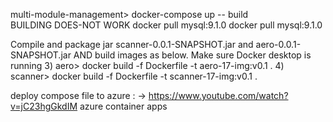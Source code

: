 multi-module-management> docker-compose up -- build   
BUILDING DOES-NOT WORK
docker pull mysql:9.1.0
docker pull mysql:9.1.0

Compile and package jar scanner-0.0.1-SNAPSHOT.jar and aero-0.0.1-SNAPSHOT.jar
AND build images as below. Make sure Docker desktop is running
3) aero> docker build -f Dockerfile -t aero-17-img:v0.1 .
4) scanner> docker build -f Dockerfile -t scanner-17-img:v0.1 .

deploy compose file to azure : ->
https://www.youtube.com/watch?v=jC23hgGkdIM
azure container apps